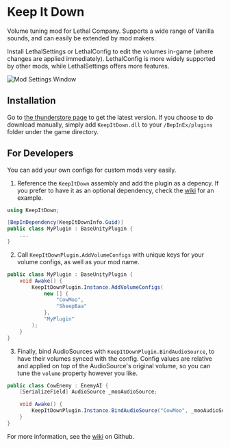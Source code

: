 # Keep It Down

Volume tuning mod for Lethal Company. Supports a wide range of Vanilla sounds, and can easily be extended by mod makers.

Install LethalSettings or LethalConfig to edit the volumes in-game (where changes are applied immediately). LethalConfig is more widely supported by other mods, while LethalSettings offers more features.

![Mod Settings Window](https://github.com/Kesomannen/KeepItDown/assets/113015915/39229796-b2e2-4712-9d42-fd6c2d51f2dd)

## Installation

Go to [the thunderstore page](https://thunderstore.io/c/lethal-company/p/Kesomannen/KeepItDown/) to get the latest version. If you choose to do download manually, simply add `KeepItDown.dll` to your `/BepInEx/plugins` folder under the game directory.

## For Developers

You can add your own configs for custom mods very easily.

1. Reference the `KeepItDown` assembly and add the plugin as a depency. If you prefer to have it as an optional dependency, check the [wiki](https://github.com/Kesomannen/KeepItDown/wiki) for an example.
```cs
using KeepItDown;

[BepInDependency(KeepItDownInfo.Guid)]
public class MyPlugin : BaseUnityPlugin {
    ...
}
```
2. Call `KeepItDownPlugin.AddVolumeConfigs` with unique keys for your volume configs, as well as your mod name.
```cs
public class MyPlugin : BaseUnityPlugin {
    void Awake() {
        KeepItDownPlugin.Instance.AddVolumeConfigs(
            new [] {
                "CowMoo",
                "SheepBaa"
            },
            "MyPlugin"
        );
    }
}
```
3. Finally, bind AudioSources with `KeepItDownPlugin.BindAudioSource`, to have their volumes synced with the config. Config values are relative and applied on top of the AudioSource's original volume, so you can tune the `volume` property however you like.
```cs
public class CowEnemy : EnemyAI {
    [SerializeField] AudioSource _mooAudioSource;

    void Awake() {
        KeepItDownPlugin.Instance.BindAudioSource("CowMoo", _mooAudioSource);
    }
}
```

For more information, see the [wiki](https://github.com/Kesomannen/KeepItDown/wiki) on Github.